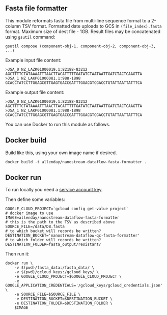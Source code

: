 ## Fasta file formatter

This module reformats fasta file from multi-line sequence format to a 2-column TSV format.
Formatted date uploads to GCS in `(file_index).fasta` format. Maximum size of dest file - 1GB.
Result files may be concatenated using `gsutil` command:
```
gsutil compose (component-obj-1, component-obj-2, component-obj-3, ...)
```

Example input file content:
```
>JSA_0 NZ_LAZK01000019.1:82188-83212
AGCTTTTCTATAAAATTTAACTTACATTTTTGATATCTAATAATTGATCTACTCAAGTTA
>JSA_1 NZ_LAKP01000081.1:988-1898
GCACCTATCCTTGGAGCGTTGAGTGACCGATTTGGACGTCGACCTGTATTAATTATTTCA
```

Example output file content:
```
>JSA_0 NZ_LAZK01000019.1:82188-83212	AGCTTTTCTATAAAATTTAACTTACATTTTTGATATCTAATAATTGATCTACTCAAGTTA
>JSA_1 NZ_LAKP01000081.1:988-1898	GCACCTATCCTTGGAGCGTTGAGTGACCGATTTGGACGTCGACCTGTATTAATTATTTCA
```

You can use Docker to run this module as follows.

## Docker build

Build like this, using your own image name if desired.
```     
docker build -t allenday/nanostream-dataflow-fasta-formatter .
```

## Docker run

To run locally you need a [service account key](https://cloud.google.com/iam/docs/creating-managing-service-account-keys).

Then define some variables:
```
GOOGLE_CLOUD_PROJECT=`gcloud config get-value project`
# docker image to use
IMAGE=allenday/nanostream-dataflow-fasta-formatter
# this is the path to the TSV as described above
SOURCE_FILE=/data/DB.fasta
# to which bucket will records be written?
DESTINATION_BUCKET='nanostream-dataflow-qc-fasta-formatter'
# to which folder will records be written?
DESTINATION_FOLDER=fasta_output/resistant/
```

Then run it:
``` 
docker run \
    -v $(pwd)/fasta_data:/fasta_data/ \
    -v $(pwd)/gcloud_keys:/gcloud_keys/ \
    -e GOOGLE_CLOUD_PROJECT=$GOOGLE_CLOUD_PROJECT \
    -e GOOGLE_APPLICATION_CREDENTIALS='/gcloud_keys/gcloud_credentials.json' \
    -e SOURCE_FILE=$SOURCE_FILE \
    -e DESTINATION_BUCKET=$DESTINATION_BUCKET \
    -e DESTINATION_FOLDER=$DESTINATION_FOLDER \
    $IMAGE
```
